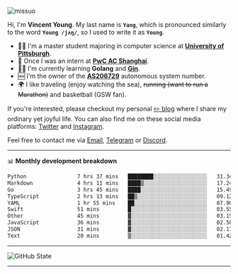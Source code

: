 <p align="left"> <img src="https://komarev.com/ghpvc/?username=missuo&label=Profile%20views&color=0e75b6&style=flat" alt="missuo" /> </p>


Hi, I'm **Vincent Young**. My last name is **`Yang`**, which is pronounced similarly to the word **`Young /jʌŋ/`**, so I used to write it as **`Young`**. 

-  👨‍🎓 I'm a master student majoring in computer science at [**University of Pittsburgh**](https://www.pitt.edu).
-  💼 Once I was an intern at **[PwC AC Shanghai](https://www.linkedin.com/company/pwc-ac-shanghai/)**.
-  👨‍💻 I'm currently learning **Golang** and [**Gin**](https://github.com/gin-gonic/gin).
-  🆕 I'm the owner of the **[AS206729](https://bgp.tools/AS206729)** autonomous system number.
-  🌍 I like traveling (enjoy watching the sea), ~~running (want to run a Marathon)~~ and basketball (GSW fan).

If you're interested, please checkout my personal [✏️ blog](https://missuo.me/) where I share my ordinary yet joyful life. You can also find me on these social media platforms: [Twitter](https://twitter.com/m1ssuo) and [Instagram](https://www.instagram.com/m1ssuo).

Feel free to contact me via <a href="mailto:i@yyt.moe">Email</a>, [Telegram](https://t.me/missuo) or [Discord](https://discordapp.com/users/missuo#7448).

-------

📊 **Monthly development breakdown**
<!--START_SECTION:waka-->

```txt
Python                7 hrs 37 mins   ████████░░░░░░░░░░░░░░░░░   31.34 %
Markdown              4 hrs 11 mins   ████▒░░░░░░░░░░░░░░░░░░░░   17.24 %
Go                    3 hrs 45 mins   ████░░░░░░░░░░░░░░░░░░░░░   15.49 %
TypeScript            2 hrs 13 mins   ██▒░░░░░░░░░░░░░░░░░░░░░░   09.12 %
YAML                  1 hr 55 mins    ██░░░░░░░░░░░░░░░░░░░░░░░   07.90 %
Swift                 51 mins         █░░░░░░░░░░░░░░░░░░░░░░░░   03.55 %
Other                 45 mins         ▓░░░░░░░░░░░░░░░░░░░░░░░░   03.15 %
JavaScript            36 mins         ▓░░░░░░░░░░░░░░░░░░░░░░░░   02.50 %
JSON                  31 mins         ▓░░░░░░░░░░░░░░░░░░░░░░░░   02.17 %
Text                  20 mins         ▒░░░░░░░░░░░░░░░░░░░░░░░░   01.42 %
```

<!--END_SECTION:waka-->

-------

![GitHub State](https://github-readme-stats.vercel.app/api?username=missuo&show_icons=true&theme=dracula)

-------

